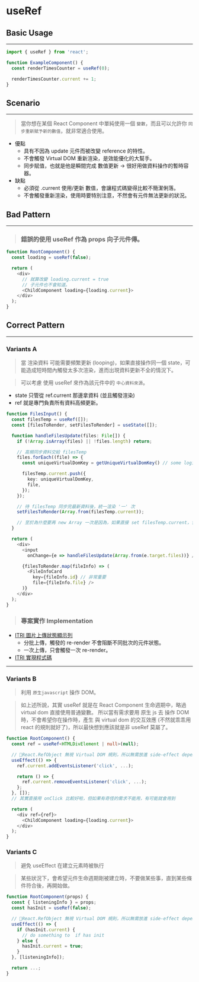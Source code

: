 # useRef

## Basic Usage
---
```typescript
import { useRef } from 'react';

function ExampleComponent() {
  const renderTimesCounter = useRef(0);

  renderTimesCounter.current += 1;
}
```

## Scenario
---
> 當你想在某個 React Component 中單純使用一個 ```變數```，而且可以允許你 ```同步重新賦予新的數值```，就非常適合使用。
* 優點
  - 具有不因為 update 元件而被改變 reference 的特性。
  - 不會觸發 Virtual DOM 重新渲染，是效能優化的大幫手。
  - 同步賦值，也就是他是瞬間完成 數值更新 -> 很好用做資料操作的暫時容器。
* 缺點
  - 必須從 .current 使用/更新 數值，會讓程式碼變得比較不簡潔俐落。
  - 不會觸發重新渲染，使用時要特別注意，不然會有元件無法更新的狀況。

## Bad Pattern
---
> ### 錯誤的使用 useRef 作為 props 向子元件傳。

```typescript
function RootComponent() {
  const loading = useRef(false);

  return (
    <div>
      // 就算改變 loading.current = true
      // 子元件也不會知道。
      <ChildComponent loading={loading.current}>
    </div>
  );
}
```

## Correct Pattern

---

### Variants A

> 當 渲染資料 可能需要頻繁更新 (looping)，如果直接操作同一個 state，可能造成短時間內觸發太多次渲染，進而出現資料更新不全的情況下。

> 可以考慮 使用 useRef 來作為該元件中的 ```中心資料來源```。
- state 只管從 ref.current 那邊拿資料 (並且觸發渲染)
- ref 就是專門負責所有資料高頻更新。

```typescript
function FilesInput() {
  const filesTemp = useRef([]);
  const [filesToRender, setFilesToRender] = useState([]);

  function handleFilesUpdate(files: File[]) {
    if (!Array.isArray(files) || !files.length) return;

    // 高頻同步資料交給 filesTemp 
    files.forEach((file) => {
      const uniqueVirtualDomKey = getUniqueVirtualDomKey() // some logic to get unique render key

      filesTemp.current.push({
        key: uniqueVirtualDomKey,
        file,
      });
    });

    // 待 filesTemp 同步完最新資料後，統一渲染 '一' 次
    setFilesToRender(Array.from(filesTemp.current));

    // 至於為什麼要再 new Array 一次是因為，如果直接 set filesTemp.current，會使得每次 state 更新都指向 filesTemp.current 的 reference 使得 state 不會被觸發重新渲染，所以需要把最新渲染資料放進不同的 reference 同時給予對應的 uniqueVirtualDomKey，可以保證原先的 component 不會完全因為reference 不同而重新渲染。
  }

  return (
    <div>
      <input
        onChange={e => handleFilesUpdate(Array.from(e.target.files))} />

      {filesToRender.map(fileInfo) => (
        <FileInfoCard
          key={fileInfo.id} // 非常重要
          file={fileInfo.file} />
      )}
    </div>
  );
}
```
> ### 專案實作 Implementation
 - [ITRI 圖片上傳狀態顯示列](https://itri-ai-dashboard.rytass.info/)
   - 分批上傳，觸發的 re-render 不會阻斷不同批次的元件狀態。
   - 一次上傳，只會觸發一次 re-render。
  - [ITRI 實現程式碼](https://github.com/Rytass/ITRI-AI-DashBoard/blob/main/client/src/core/input-field/components/image-input/index.jsx)

---

### Variants B
> 利用 ```原生javascript``` 操作 DOM。

> 如上述所說，其實 useRef 就是在 React Component 生命週期中，略過 virtual dom 直接使用普通變數。
所以當有需求要用 原生 js 去 操作 DOM 時，不會希望你在操作時，產生 與 virtual dom 的交互效應 (不然就乖乖用 react 的規則就好了)，所以最快想到應該就是非 useRef 莫屬了。

```typescript
function RootComponent() {
  const ref = useRef<HTMLDivElement | null>(null);

  // React.RefObject 無視 Virtual DOM 規則，所以無需放進 side-effect dependencyList
  useEffect(() => {
    ref.current.addEventsListener('click', ...);

    return () => {
      ref.current.removeEventsListener('click', ...);
    };
  }, []);
  // 其實直接用 onClick 比較好啦，但如果有奇怪的需求不能用，有可能就會用到

  return (
    <div ref={ref}>
      <ChildComponent loading={loading.current}>
    </div>
  );
}
```

### Variants C
> 避免 useEffect 在建立元素時被執行

> 某些狀況下，會希望元件生命週期剛被建立時，不要做某些事，直到某些條件符合後，再開始做。

```typescript
function RootComponent(props) {
  const { listeningInfo } = props;
  const hasInit = useRef(false);

  // React.RefObject 無視 Virtual DOM 規則，所以無需放進 side-effect dependencyList
  useEffect(() => {
    if (hasInit.current) {
      // do something to  if has init 
    } else {
      hasInit.current = true;
    }
  }, [listeningInfo]);

  return ...;
}
```